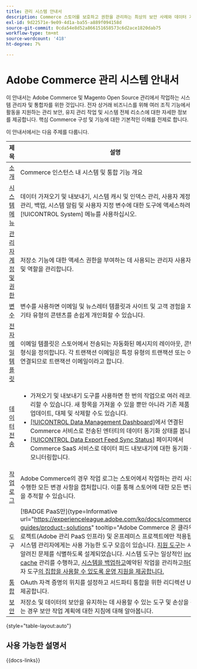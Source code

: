 ```yaml
---
title: 관리 시스템 안내서
description: Commerce 스토어를 보호하고 권한을 관리하는 최상의 보안 사례와 데이터 가져오기 및 내보내기, 통합 및 확장 기능 관리, 반복적인 유지 관리 처리 방법을 알아보십시오.
exl-id: 9d22571e-9e09-4d1a-ba55-a889f094158d
source-git-commit: 0cda54e8d52a866151658573c6d2ace1820dab75
workflow-type: tm+mt
source-wordcount: '418'
ht-degree: 7%

---
```


# Adobe Commerce 관리 시스템 안내서

이 안내서는 Adobe Commerce 및 Magento Open Source 관리에서 작업하는 시스템 관리자 및 통합자를 위한 것입니다. 전자 상거래 비즈니스를 위해 여러 조직 기능에서 활동을 지원하는 관리 보안, 유지 관리 작업 및 시스템 전체 리소스에 대한 자세한 정보를 제공합니다. 핵심 Commerce 구성 및 기능에 대한 기본적인 이해를 전제로 합니다.

이 안내서에서는 다음 주제를 다룹니다.

| 제목 | 설명 |
| ------- | ----------- |
| [소개](introduction.md) | Commerce 인스턴스 내 시스템 및 통합 기능 개요 |
| [시스템 메뉴](system-menu.md) | 데이터 가져오기 및 내보내기, 시스템 캐시 및 인덱스 관리, 사용자 계정 및 권한 관리, 백업, 시스템 알림 및 사용자 지정 변수에 대한 도구에 액세스하려면 [!UICONTROL System] 메뉴를 사용하십시오. |
| [관리자 계정 및 권한](permissions.md) | 저장소 기능에 대한 액세스 권한을 부여하는 데 사용되는 관리자 사용자 계정 및 역할을 관리합니다. |
| [변수](variables-predefined.md) | 변수를 사용하면 이메일 및 뉴스레터 템플릿과 사이트 및 고객 경험을 지원하는 기타 유형의 콘텐츠를 손쉽게 개인화할 수 있습니다. |
| [전자 메일 템플릿](email-templates.md) | 이메일 템플릿은 스토어에서 전송되는 자동화된 메시지의 레이아웃, 콘텐츠 및 형식을 정의합니다. 각 트랜잭션 이메일은 특정 유형의 트랜잭션 또는 이벤트와 연결되므로 트랜잭션 이메일이라고 합니다. |
| [데이터 전송](data-transfer.md) | <ul><li>가져오기 및 내보내기 도구를 사용하면 한 번의 작업으로 여러 레코드를 관리할 수 있습니다. 새 항목을 가져올 수 있을 뿐만 아니라 기존 제품 세트를 업데이트, 대체 및 삭제할 수도 있습니다.</li><li>[[!UICONTROL Data Management Dashboard]](data-dashboard.md)에서 연결된 Commerce 서비스로 전송된 엔터티의 데이터 동기화 상태를 봅니다.</li><li>[[!UICONTROL Data Export Feed Sync Status]](data-feed-sync-status.md) 페이지에서 Commerce SaaS 서비스로 데이터 피드 내보내기에 대한 동기화 상태를 모니터링합니다.</li></ul> |
| [작업 로그](action-log.md) | Adobe Commerce의 경우 작업 로그는 스토어에서 작업하는 관리 사용자가 수행한 모든 변경 사항을 캡처합니다. 이를 통해 스토어에 대한 모든 변경 사항을 추적할 수 있습니다. |
| 도구 | [!BADGE PaaS만]{type=Informative url="https://experienceleague.adobe.com/ko/docs/commerce/user-guides/product-solutions" tooltip="Adobe Commerce 온 클라우드 프로젝트(Adobe 관리 PaaS 인프라) 및 온프레미스 프로젝트에만 적용됩니다."} 시스템 관리자에게는 사용 가능한 도구 모음이 있습니다. [지원 도구](support.md)는 시스템의 알려진 문제를 식별하도록 설계되었습니다. 시스템 도구는 일상적인 [index](index-management.md) 및 [cache](cache-management.md) 관리를 수행하고, [시스템을 백업하고](backups.md)예약된 작업을 관리하고[하며, &#x200B;](data-scheduled-import-export.md)개발자 도구[의 집합을 사용할 수 있도록 운영 지원을 제공합니다.](developer-tools.md) |
| [통합](integrations.md) | OAuth 자격 증명의 위치를 설정하고 서드파티 통합을 위한 리디렉션 URL을 제공합니다. |
| [보안](security.md) | 저장소 및 데이터의 보안을 유지하는 데 사용할 수 있는 도구 및 손상을 감지하는 경우 보안 작업 계획에 대한 지침에 대해 알아봅니다. |

{style="table-layout:auto"}

## 사용 가능한 설명서

{{docs-links}}
